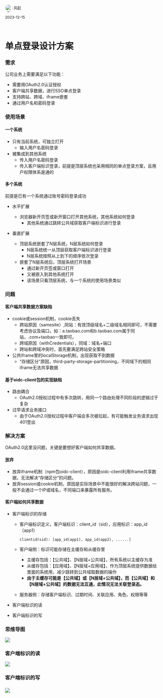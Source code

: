 <div style="overflow:hidden;"><img src="../assets/me.jpeg" alt="风起" style="border-radius:50%;width: 25px;float:left;"> <div style="float:left;margin-top: 2px;margin-left: 3px;font-size: 12px;">风起</div></div>
<div style="clear:both;font-size: 12px;height:50px;line-height: 34px;">2023-12-15</div>

# 单点登录设计方案

### 需求

公司业务上需要满足以下功能：

- 需要用OAuth2.0认证授权
- 客户端共享数据，进行SSO单点登录
- 支持跨站、跨域、iframe嵌套
- 通过用户名和密码登录

### 使用场景

#### 一个系统

- 只有当前系统，可独立打开
  - 输入用户名密码登录
- 被集成到其他系统
  - 传入用户名密码登录
  - 传入客户端标识登录，前提是顶层系统也采用相同的单点登录方案，且用户权限体系是通的

#### 多个系统

前提是已有一个系统通过账号密码登录成功

- 水平扩展
  - 浏览器新开页签或新开窗口打开其他系统，其他系统如何登录
    - 其他系统通过跳转公共域获取客户端标识进行登录

- 垂直扩展
  - 顶层系统嵌套了N层系统，N层系统如何登录
    - N层系统统一从顶层获取客户端标识进行登录
    - N层系统按照从上到下的顺序依次登录
  - 嵌套了N层系统后，顶层系统打开场景
    - 通过新开页签或窗口打开
    - 又被嵌入到其他系统打开
    - 该场景只看顶层系统，与一个系统的使用场景类似

### 问题

#### 客户端共享数据方案缺陷

- cookie或session机制，cookie丢失
  - 跨站原因（samesite）,同站：有效顶级域名+二级域名相同即可，不需要考虑协议及端口，如：a.taobao.com和b.taobao.com属于同站，.com+taobao一致即可。
  - 跨域原因（withCredentials），同域：域名+端口
  - 跨站和跨域冲突时，首先要满足跨站安全策略
- 公共iframe里的localStorage机制，出现获取不到数据
  - “存储区分”原因，third-party-storage-partitioning，不同域下的相同iframe无法共享数据

#### 基于oidc-client包的实现缺陷

- 路由耦合
  - OAuth2.0授权过程中有多次跳转，用同一个路由处理不同阶段的逻辑过于复杂
- 过早请求业务接口
  - 由于OAuth2.0授权过程中客户端会多次被拉起，有可能触发业务请求出现401登出

### 解决方案

OAuth2.0这里没问题，关键是要想好客户端如何共享数据。

#### 放弃

- 放弃iframe机制（npm包oidc-client），原因是oidc-client利用iframe共享数据，无法解决“存储区分”的问题。
- 放弃session或cookie机制，原因是实际场景中不能很好的解决跨站问题，一般不会通过一个IP或域名，不同端口来暴露所有服务。

#### 客户端如何共享数据

- 客户端标识的存储

  - 客户端标识定义，客户端标识：client_id（sid），应用标识：app_id（app1）

    ```
    clientid(sid): [app_id(app1), app_id(app2), ......]
    ```

  - 客户端侧：标识可能存储在主缓存和从缓存里

    - 主缓存包括：【公共域】、【N层域+公共域】，所有系统以主缓存为准
    - 从缓存包括：【应用域】、【N层域+应用域】，作为顶层系统提供数据给里面的系统用，减少跳转到公共域取数据的操作
    - **由于主缓存可能是【公共域】或【N层域+公共域】，而【公共域】和【N层域+公共域】的数据无法互通，此情况无法关联登录态。**

  - 服务器侧：存储客户端标识、过期时间、关联应用、角色、权限等等

- 客户端标识的读

- 客户端标识的写



### 思维导图



![](../assets/sso-mind.jpg)



### 客户端标识的读



![](../assets/sso-read.jpg)



### 客户端标识的写



### ![](../assets/sso-write.jpg)
